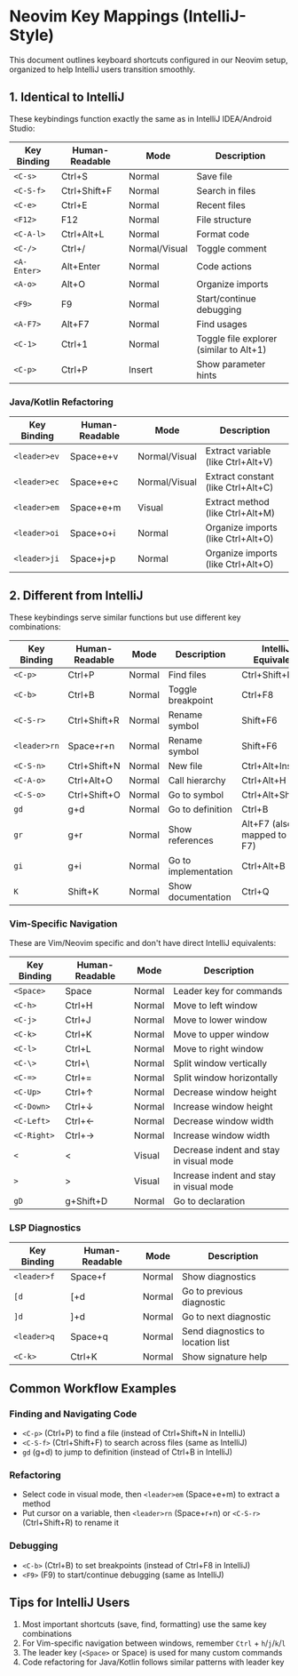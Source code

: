 # Neovim Key Mappings (IntelliJ-Style)

This document outlines keyboard shortcuts configured in our Neovim setup, organized to help IntelliJ users transition smoothly.

## 1. Identical to IntelliJ

These keybindings function exactly the same as in IntelliJ IDEA/Android Studio:

| Key Binding | Human-Readable | Mode | Description | 
|-------------|----------------|------|-------------|
| `<C-s>` | Ctrl+S | Normal | Save file |
| `<C-S-f>` | Ctrl+Shift+F | Normal | Search in files |
| `<C-e>` | Ctrl+E | Normal | Recent files |
| `<F12>` | F12 | Normal | File structure |
| `<C-A-l>` | Ctrl+Alt+L | Normal | Format code |
| `<C-/>` | Ctrl+/ | Normal/Visual | Toggle comment |
| `<A-Enter>` | Alt+Enter | Normal | Code actions |
| `<A-o>` | Alt+O | Normal | Organize imports |
| `<F9>` | F9 | Normal | Start/continue debugging |
| `<A-F7>` | Alt+F7 | Normal | Find usages |
| `<C-1>` | Ctrl+1 | Normal | Toggle file explorer (similar to Alt+1) |
| `<C-p>` | Ctrl+P | Insert | Show parameter hints |

### Java/Kotlin Refactoring

| Key Binding | Human-Readable | Mode | Description |
|-------------|----------------|------|-------------|
| `<leader>ev` | Space+e+v | Normal/Visual | Extract variable (like Ctrl+Alt+V) |
| `<leader>ec` | Space+e+c | Normal/Visual | Extract constant (like Ctrl+Alt+C) |
| `<leader>em` | Space+e+m | Visual | Extract method (like Ctrl+Alt+M) |
| `<leader>oi` | Space+o+i | Normal | Organize imports (like Ctrl+Alt+O) |
| `<leader>ji` | Space+j+p | Normal | Organize imports (like Ctrl+Alt+O) |

## 2. Different from IntelliJ

These keybindings serve similar functions but use different key combinations:

| Key Binding | Human-Readable | Mode | Description | IntelliJ Equivalent |
|-------------|----------------|------|-------------|---------------------|
| `<C-p>` | Ctrl+P | Normal | Find files | Ctrl+Shift+N |
| `<C-b>` | Ctrl+B | Normal | Toggle breakpoint | Ctrl+F8 |
| `<C-S-r>` | Ctrl+Shift+R | Normal | Rename symbol | Shift+F6 |
| `<leader>rn` | Space+r+n | Normal | Rename symbol | Shift+F6 |
| `<C-S-n>` | Ctrl+Shift+N | Normal | New file | Ctrl+Alt+Insert |
| `<C-A-o>` | Ctrl+Alt+O | Normal | Call hierarchy | Ctrl+Alt+H |
| `<C-S-o>` | Ctrl+Shift+O | Normal | Go to symbol | Ctrl+Alt+Shift+N |
| `gd` | g+d | Normal | Go to definition | Ctrl+B |
| `gr` | g+r | Normal | Show references | Alt+F7 (also mapped to A-F7) |
| `gi` | g+i | Normal | Go to implementation | Ctrl+Alt+B |
| `K` | Shift+K | Normal | Show documentation | Ctrl+Q |

### Vim-Specific Navigation

These are Vim/Neovim specific and don't have direct IntelliJ equivalents:

| Key Binding | Human-Readable | Mode | Description |
|-------------|----------------|------|-------------|
| `<Space>` | Space | Normal | Leader key for commands |
| `<C-h>` | Ctrl+H | Normal | Move to left window |
| `<C-j>` | Ctrl+J | Normal | Move to lower window |
| `<C-k>` | Ctrl+K | Normal | Move to upper window |
| `<C-l>` | Ctrl+L | Normal | Move to right window |
| `<C-\>` | Ctrl+\ | Normal | Split window vertically |
| `<C-=>` | Ctrl+= | Normal | Split window horizontally |
| `<C-Up>` | Ctrl+↑ | Normal | Decrease window height |
| `<C-Down>` | Ctrl+↓ | Normal | Increase window height |
| `<C-Left>` | Ctrl+← | Normal | Decrease window width |
| `<C-Right>` | Ctrl+→ | Normal | Increase window width |
| `<` | < | Visual | Decrease indent and stay in visual mode |
| `>` | > | Visual | Increase indent and stay in visual mode |
| `gD` | g+Shift+D | Normal | Go to declaration |

### LSP Diagnostics

| Key Binding | Human-Readable | Mode | Description |
|-------------|----------------|------|-------------|
| `<leader>f` | Space+f | Normal | Show diagnostics |
| `[d` | [+d | Normal | Go to previous diagnostic |
| `]d` | ]+d | Normal | Go to next diagnostic |
| `<leader>q` | Space+q | Normal | Send diagnostics to location list |
| `<C-k>` | Ctrl+K | Normal | Show signature help |

## Common Workflow Examples

### Finding and Navigating Code
- `<C-p>` (Ctrl+P) to find a file (instead of Ctrl+Shift+N in IntelliJ)
- `<C-S-f>` (Ctrl+Shift+F) to search across files (same as IntelliJ)
- `gd` (g+d) to jump to definition (instead of Ctrl+B in IntelliJ)

### Refactoring
- Select code in visual mode, then `<leader>em` (Space+e+m) to extract a method
- Put cursor on a variable, then `<leader>rn` (Space+r+n) or `<C-S-r>` (Ctrl+Shift+R) to rename it

### Debugging
- `<C-b>` (Ctrl+B) to set breakpoints (instead of Ctrl+F8 in IntelliJ)
- `<F9>` (F9) to start/continue debugging (same as IntelliJ)

## Tips for IntelliJ Users

1. Most important shortcuts (save, find, formatting) use the same key combinations
2. For Vim-specific navigation between windows, remember `Ctrl` + `h`/`j`/`k`/`l`
3. The leader key (`<Space>` or Space) is used for many custom commands
4. Code refactoring for Java/Kotlin follows similar patterns with leader key

